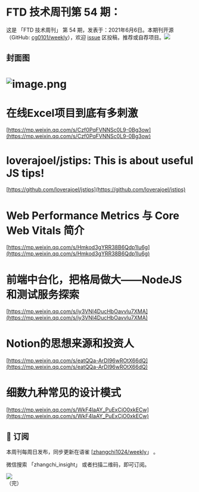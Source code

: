 # FTD 技术周刊第 54 期：
这是 「FTD 技术周刊」 第 54 期，发表于：2021年6月6日。本期刊开源（GitHub: [cg0101/weekly](https://github.com/cg0101/weekly)），欢迎 [issue](https://github.com/cg0101/weekly/issues) 区投稿，推荐或自荐项目。![](https://visitor-badge.glitch.me/badge?page_id=cg0101.weekly) <a href="https://www.linkedin.com/in/%E9%A9%B0-%E5%BC%A0-60669710a/">
        </a>
## 封面图


# ![image.png](https://cdn.nlark.com/yuque/0/2020/png/132503/1605580751045-622c3797-def8-4fb9-9b58-233a025bd85a.png#height=810&id=nZWle&margin=%5Bobject%20Object%5D&name=image.png&originHeight=810&originWidth=1080&originalType=binary&size=746248&status=done&style=none&width=1080)
# 在线Excel项目到底有多刺激
[https://mp.weixin.qq.com/s/Czf0PqFVNNSc0L9-0Bg3ow](https://mp.weixin.qq.com/s/Czf0PqFVNNSc0L9-0Bg3ow)<br />

# loverajoel/jstips: This is about useful JS tips!
[https://github.com/loverajoel/jstips](https://github.com/loverajoel/jstips)<br />

# Web Performance Metrics 与 Core Web Vitals 简介
[https://mp.weixin.qq.com/s/Hmkod3gYRR38B6Qdp1Iu6g](https://mp.weixin.qq.com/s/Hmkod3gYRR38B6Qdp1Iu6g)<br />

# 前端中台化，把格局做大——NodeJS 和测试服务探索
[https://mp.weixin.qq.com/s/iy3VNI4DucHbOavvlu7XMA](https://mp.weixin.qq.com/s/iy3VNI4DucHbOavvlu7XMA)<br />

# Notion的思想来源和投资人
[https://mp.weixin.qq.com/s/eatQQa-ArDI96wROtX66dQ](https://mp.weixin.qq.com/s/eatQQa-ArDI96wROtX66dQ)<br />

# 细数九种常见的设计模式
[https://mp.weixin.qq.com/s/WkF4laAY_PuExCjO0xkECw](https://mp.weixin.qq.com/s/WkF4laAY_PuExCjO0xkECw)



## 📅 订阅
本周刊每周日发布，同步更新在语雀 [[zhangchi1024/weekly](https://www.yuque.com/zhangchi1024/weekly)」 。


微信搜索 「zhangchi_insight」 或者扫描二维码，即可订阅。
<div align="left"> <img src="https://cdn.nlark.com/yuque/0/2021/jpeg/132503/1640750963398-e8538e9e-6b96-46f7-abff-c93b56bdd377.jpeg?x-oss-process=image%2Fwatermark%2Ctype_d3F5LW1pY3JvaGVp%2Csize_36%2Ctext_5byg6amw%2Ccolor_FFFFFF%2Cshadow_50%2Ct_80%2Cg_se%2Cx_10%2Cy_10%2Fresize%2Cw_426%2Climit_0" ></div>    
    （完）
